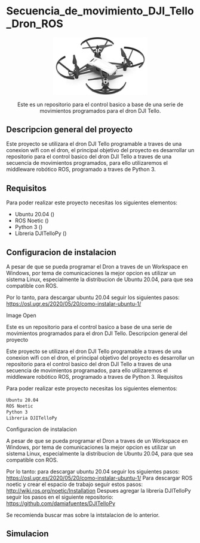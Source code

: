 # Secuencia_de_movimiento_DJI_Tello_Dron_ROS
<p align="center">
  <img src="dron-dji-tello.jpg" alt="Image Open" style="width:50%;"> 
</p>

<p align="center"> Este es un repositorio para el control basico a base de una serie de movimientos programados para el dron DJI Tello.

## Descripcion general del proyecto
Este proyecto se utilizara el dron DJI Tello programable a traves de una conexion wifi con el dron, el principal objetivo del proyecto es desarrollar un repositorio para el control basico del dron DJI Tello a traves de una secuencia de movimientos programados, para ello utilizaremos el middleware robótico ROS, programado a traves de Python 3.

## Requisitos
Para poder realizar este proyecto necesitas los siguientes elementos:

- Ubuntu 20.04 ()
- ROS Noetic ()
- Python 3 ()
- Libreria DJITelloPy ()

## Configuracion de instalacion
A pesar de que se pueda programar el Dron a traves de un Workspace en Windows, por tema de comunicaciones la mejor opcion es utilizar un sistema Linux, especialmente la distribucion de Ubuntu 20.04, para que sea compatible con ROS.

Por lo tanto, para descargar ubuntu 20.04 seguir los siguientes pasos: https://osl.ugr.es/2020/05/20/como-instalar-ubuntu-1/

 Image Open

Este es un repositorio para el control basico a base de una serie de movimientos programados para el dron DJI Tello.
Descripcion general del proyecto

Este proyecto se utilizara el dron DJI Tello programable a traves de una conexion wifi con el dron, el principal objetivo del proyecto es desarrollar un repositorio para el control basico del dron DJI Tello a traves de una secuencia de movimientos programados, para ello utilizaremos el middleware robótico ROS, programado a traves de Python 3.
Requisitos

Para poder realizar este proyecto necesitas los siguientes elementos:

    Ubuntu 20.04 
    ROS Noetic 
    Python 3 
    Libreria DJITelloPy 

Configuracion de instalacion

A pesar de que se pueda programar el Dron a traves de un Workspace en Windows, por tema de comunicaciones la mejor opcion es utilizar un sistema Linux, especialmente la distribucion de Ubuntu 20.04, para que sea compatible con ROS.

Por lo tanto: para descargar ubuntu 20.04 seguir los siguientes pasos: https://osl.ugr.es/2020/05/20/como-instalar-ubuntu-1/
Para descargar ROS noetic y crear el espacio de trabajo seguir estos pasos: http://wiki.ros.org/noetic/Installation
Despues agregar la libreria DJITelloPy seguir los pasos en el siguiente repositorio: https://github.com/damiafuentes/DJITelloPy

Se recomienda buscar mas sobre la intstalacion de lo anterior.

## Simulacion




